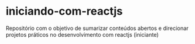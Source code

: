 # iniciando-com-reactjs
Repositório com o objetivo de sumarizar conteúdos abertos e direcionar projetos práticos no desenvolvimento com reactjs (iniciante)
